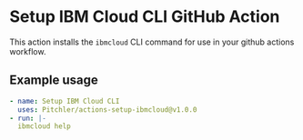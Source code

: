 # Setup IBM Cloud CLI GitHub Action

This action installs the `ibmcloud` CLI command for use in your github actions workflow.

## Example usage

```yaml
- name: Setup IBM Cloud CLI
  uses: Pitchler/actions-setup-ibmcloud@v1.0.0
- run: |-
  ibmcloud help
```
